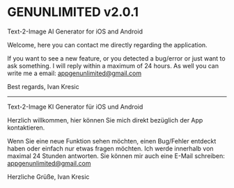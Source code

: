 # GENUNLIMITED v2.0.1
Text-2-Image AI Generator for iOS and Android


Welcome,
here you can contact me directly regarding the application.

If you want to see a new feature, or you detected a bug/error or just want to ask something.
I will reply within a maximum of 24 hours.
As well you can write me a email: appgenunlimited@gmail.com

Best regards,
Ivan Kresic

---------------------------------------

Text-2-Image KI Generator für iOS und Android

Herzlich willkommen, hier können Sie mich direkt bezüglich der App kontaktieren.

Wenn Sie eine neue Funktion sehen möchten, einen Bug/Fehler entdeckt haben oder einfach nur etwas fragen möchten.
Ich werde innerhalb von maximal 24 Stunden antworten.
Sie können mir auch eine E-Mail schreiben: appgenunlimited@gmail.com

Herzliche Grüße,
Ivan Kresic


